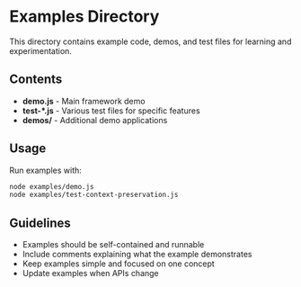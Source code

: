 # Examples Directory

This directory contains example code, demos, and test files for learning and experimentation.

## Contents

- **demo.js** - Main framework demo
- **test-*.js** - Various test files for specific features
- **demos/** - Additional demo applications

## Usage

Run examples with:
```bash
node examples/demo.js
node examples/test-context-preservation.js
```

## Guidelines

- Examples should be self-contained and runnable
- Include comments explaining what the example demonstrates
- Keep examples simple and focused on one concept
- Update examples when APIs change